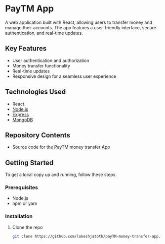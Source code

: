 # PayTM App

A web application built with React, allowing users to transfer money and manage their accounts. The app features a user-friendly interface, secure authentication, and real-time updates.

## Key Features

- User authentication and authorization
- Money transfer functionality
- Real-time updates
- Responsive design for a seamless user experience

## Technologies Used

- React
- [Node.js](https://nodejs.org/) 
- [Express](https://expressjs.com/) 
- [MongoDB](https://www.mongodb.com/) 

## Repository Contents

- Source code for the PayTM money transfer App


## Getting Started

To get a local copy up and running, follow these steps.

### Prerequisites

- Node.js
- npm or yarn

### Installation

1. Clone the repo
   ```bash
   git clone https://github.com/lokeshjatoth/payTM-money-transfer-app.git
